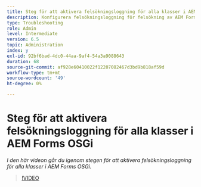 ```yaml
---
title: Steg för att aktivera felsökningsloggning för alla klasser i AEM Forms OSGi
description: Konfigurera felsökningsloggning för felsökning av AEM Forms OSGi
type: Troubleshooting
role: Admin
level: Intermediate
version: 6.5
topic: Administration
index: y
exl-id: 92bf6bad-4dc0-44aa-9af4-54a3a9088643
duration: 68
source-git-commit: af928e60410022f12207082467d3bd9b818af59d
workflow-type: tm+mt
source-wordcount: '49'
ht-degree: 0%

---
```


# Steg för att aktivera felsökningsloggning för alla klasser i AEM Forms OSGi

*I den här videon går du igenom stegen för att aktivera felsökningsloggning för alla klasser i AEM Forms OSGi.*

>[!VIDEO](https://video.tv.adobe.com/v/335521?quality=12&learn=on)
